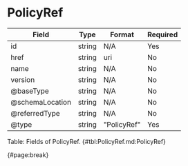 <!--
    ATTENTION: This file was generated via gradle!
               Do NOT manually edit this file! Any such changes will be overwritten!
-->

# PolicyRef

| Field | Type | Format | Required |
| ------- | ------- | ------- | --- |
| id | string | N/A | Yes |
| href | string | uri | No |
| name | string | N/A | No |
| version | string | N/A | No |
| @baseType | string | N/A | No |
| @schemaLocation | string | N/A | No |
| @referredType | string | N/A | No |
| @type | string | "PolicyRef" | Yes |

Table: Fields of PolicyRef. {#tbl:PolicyRef.md:PolicyRef}

{#page:break}
